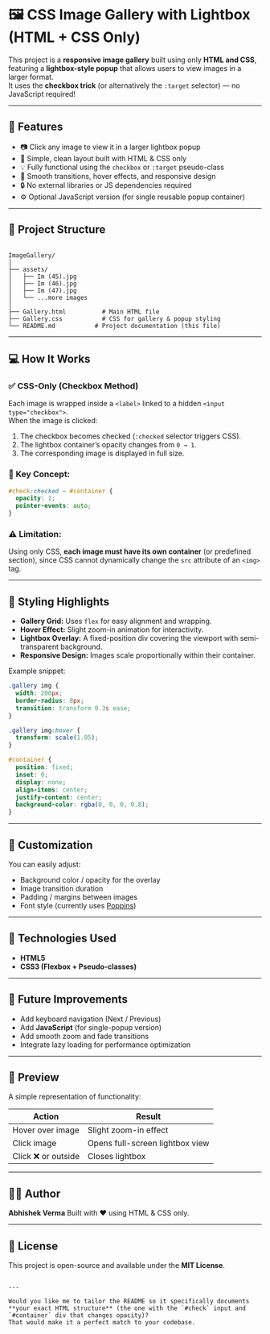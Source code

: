 # 🖼️ CSS Image Gallery with Lightbox (HTML + CSS Only)

This project is a **responsive image gallery** built using only **HTML and CSS**, featuring a **lightbox-style popup** that allows users to view images in a larger format.  
It uses the **checkbox trick** (or alternatively the `:target` selector) — no JavaScript required!

---

## 🚀 Features

- 📷 Click any image to view it in a larger lightbox popup  
- 🧭 Simple, clean layout built with HTML & CSS only  
- 💡 Fully functional using the `checkbox` or `:target` pseudo-class  
- 🎨 Smooth transitions, hover effects, and responsive design  
- 🔒 No external libraries or JS dependencies required  
- ⚙️ Optional JavaScript version (for single reusable popup container)

---

## 📁 Project Structure

```

ImageGallery/
│
├── assets/
│   ├── Im (45).jpg
│   ├── Im (46).jpg
│   ├── Im (47).jpg
│   └── ...more images
│
├── Gallery.html          # Main HTML file
├── Gallery.css           # CSS for gallery & popup styling
└── README.md           # Project documentation (this file)

````

---

## 💻 How It Works

### ✅ CSS-Only (Checkbox Method)
Each image is wrapped inside a `<label>` linked to a hidden `<input type="checkbox">`.  
When the image is clicked:
1. The checkbox becomes checked (`:checked` selector triggers CSS).
2. The lightbox container’s opacity changes from `0 → 1`.
3. The corresponding image is displayed in full size.

### 🧩 Key Concept:
```css
#check:checked ~ #container {
  opacity: 1;
  pointer-events: auto;
}
````

### ⚠️ Limitation:

Using only CSS, **each image must have its own container** (or predefined section), since CSS cannot dynamically change the `src` attribute of an `<img>` tag.

---


## 🧩 Styling Highlights

* **Gallery Grid:** Uses `flex` for easy alignment and wrapping.
* **Hover Effect:** Slight zoom-in animation for interactivity.
* **Lightbox Overlay:** A fixed-position div covering the viewport with semi-transparent background.
* **Responsive Design:** Images scale proportionally within their container.

Example snippet:

```css
.gallery img {
  width: 200px;
  border-radius: 8px;
  transition: transform 0.3s ease;
}

.gallery img:hover {
  transform: scale(1.05);
}

#container {
  position: fixed;
  inset: 0;
  display: none;
  align-items: center;
  justify-content: center;
  background-color: rgba(0, 0, 0, 0.8);
}
```

---

## 🎨 Customization

You can easily adjust:

* Background color / opacity for the overlay
* Image transition duration
* Padding / margins between images
* Font style (currently uses [Poppins](https://fonts.google.com/specimen/Poppins))

---

## 🧰 Technologies Used

* **HTML5**
* **CSS3 (Flexbox + Pseudo-classes)**

---

## 🧪 Future Improvements

* Add keyboard navigation (Next / Previous)
* Add **JavaScript** (for single-popup version)
* Add smooth zoom and fade transitions
* Integrate lazy loading for performance optimization

---

## 📸 Preview

A simple representation of functionality:

| Action             | Result                          |
| ------------------ | ------------------------------- |
| Hover over image   | Slight zoom-in effect           |
| Click image        | Opens full-screen lightbox view |
| Click ❌ or outside | Closes lightbox                 |

---

## 🧑‍💻 Author

**Abhishek Verma**
Built with ❤️ using HTML & CSS only.

---

## 📄 License

This project is open-source and available under the **MIT License**.

```

---

Would you like me to tailor the README so it specifically documents **your exact HTML structure** (the one with the `#check` input and `#container` div that changes opacity)?  
That would make it a perfect match to your codebase.
```
